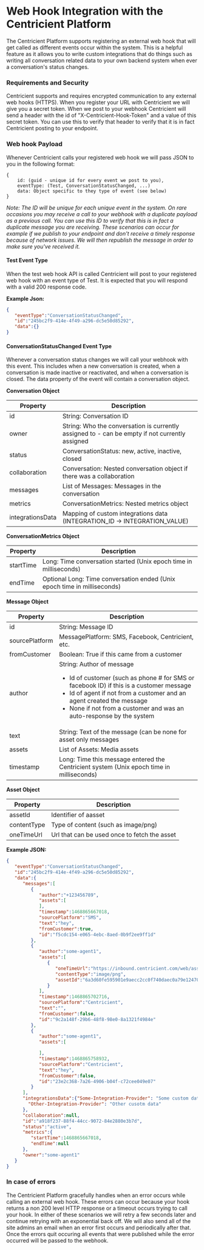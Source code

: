 # Web Hook Integration with the Centricient Platform
The Centricient Platform supports registering an external web hook that will get called as different events occur within the system. This is a helpful feature as it allows you to write custom integrations that do things such as writing all conversation related data to your own backend system when ever a conversation's status changes.

### Requirements and Security
Centricient supports and requires encrypted communication to any external web hooks (HTTPS). When you register your URL with Centricient we will give you a secret token. When we post to your webhook Centricient will send a header with the id of "X-Centricient-Hook-Token" and a value of this secret token. You can use this to verify that header to verify that it is in fact Centricient posting to your endpoint.
 

### Web hook Payload
Whenever Centricient calls your registered web hook we will pass JSON to you in the following format:
```
{
    id: (guid - unique id for every event we post to you),
    eventType: (Test, ConversationStatusChanged, ...)
    data: Object specific to they type of event (see below)
}
```

_Note: The ID will be unique for each unique event in the system. On rare occasions you may receive a call to your webhook with a duplicate payload as a previous call. You can use this ID to verify that this is in fact a duplicate message you are receiving. These scenarios can occur for example if we publish to your endpoint and don't receive a timely response because of network issues. We will then republish the message in order to make sure you've received it._

#### Test Event Type
When the test web hook API is called Centricient will post to your registered web hook with an event type of Test. It is expected that you will respond with a valid 200 response code. 

**Example Json:**
```json
{
   "eventType":"ConversationStatusChanged",
   "id":"245bc2f9-414e-4f49-a296-dc5e50d85292",
   "data":{}
}
```

#### ConversationStatusChanged Event Type
Whenever a conversation status changes we will call your webhook with this event. This includes when a new conversation is created, when a conversation is made inactive or reactivated, and when a conversation is closed. The data property of the event will contain a conversation object.

**Conversation Object**

| Property | Description|
|---|---|
|id | String: Conversation ID|
|owner | String: Who the conversation is currently assigned to - can be empty if not currently assigned|
|status | ConversationStatus: new, active, inactive, closed 
|collaboration | Conversation: Nested conversation object if there was a collaboration |
|messages | List of Messages: Messages in the conversation|
|metrics | ConversationMetrics: Nested metrics object|
|integrationsData| Mapping of custom integrations data (INTEGRATION_ID -> INTEGRATION_VALUE) |

**ConversationMetrics Object**

| Property | Description |
|---|---|
|startTime | Long: Time conversation started (Unix epoch time in milliseconds)|
|endTime | Optional Long: Time conversation ended (Unix epoch time in milliseconds) |

**Message Object**

| Property | Description |
|---|---|
| id | String: Message ID |
| sourcePlatform | MessagePlatform: SMS, Facebook, Centricient, etc. |
| fromCustomer | Boolean: True if this came from a customer |
| author | String: Author of message<ul><li>Id of customer (such as phone # for SMS or facebook ID) if this is a customer message</li><li>Id of agent if not from a customer and an agent created the message</li><li>None if not from a customer and was an auto-response by the system</li> |
| text | String: Text of the message (can be none for asset only messages |
| assets | List of Assets: Media assets
| timestamp | Long: Time this message entered the Centricient system (Unix epoch time in milliseconds) |

**Asset Object**

| Property | Description |
|---|---|
| assetId | Identifier of aasset |
| contentType | Type of content (such as image/png) |
| oneTimeUrl | Url that can be used once to fetch the asset |


**Example JSON:**
```json
{
   "eventType":"ConversationStatusChanged",
   "id":"245bc2f9-414e-4f49-a296-dc5e50d85292",
   "data":{
      "messages":[
         {
            "author":"+123456789",
            "assets":[
            ],
            "timestamp":1468865667018,
            "sourcePlatform":"SMS",
            "text":"hey",
            "fromCustomer":true,
            "id":"f5cdc154-e065-4ebc-8aed-0b9f2ee9ff1d"
         },
         {
            "author":"some-agent1",
            "assets":[
               {
                  "oneTimeUrl":"https://inbound.centricient.com/web/assets/onetime/08af0f24-a59a-4eef-bfe2-29812168ed47",
                  "contentType":"image/png",
                  "assetId":"6a3d60fe595901e9aecc2cc0f740daec0a79e124701f57fe36e315548cf6c3e5"
               }
            ],
            "timestamp":1468865702716,
            "sourcePlatform":"Centricient",
            "text":"",
            "fromCustomer":false,
            "id":"9c2a148f-29b6-48f8-98e0-8a1321f4984e"
         },
         {
            "author":"some-agent1",
            "assets":[

            ],
            "timestamp":1468865758932,
            "sourcePlatform":"Centricient",
            "text":"hey",
            "fromCustomer":false,
            "id":"23e2c368-7a26-4906-b04f-c72cee049e07"
         }
      ],
      "integrationsData":{"Some-Integration-Provider": "Some custom data",
        "Other-Integration-Provider": "Other cusotm data"
      },
      "collaboration":null,
      "id":"a918f237-88f4-44cc-9072-84e2880e3b7d",
      "status":"active",
      "metrics":{
         "startTime":1468865667018,
         "endTime":null
      },
      "owner":"some-agent1"
   }
}
```

### In case of errors
The Centricient Platform gracefully handles when an error occurs while calling an external web hook. These errors can occur because your hook returns a non 200 level HTTP response or a timeout occurs trying to call your hook. In either of these scenarios we will retry a few seconds later and continue retrying with an exponential back off. We will also send all of the site admins an email when an error first occurs and periodically after that. Once the errors quit occuring all events that were published while the error occurred will be passed to the webhook.
